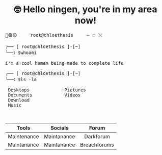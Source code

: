 <center>
 <h1>
  🤓 Hello ningen, you're in my area now!
 </h1>
</center>


<pre>🔴🟢🟡&emsp;&emsp;&emsp;&emsp; root@chloethesis &emsp;&emsp;&emsp;&emsp;—⠀❐⠀⤬</pre>

<pre>
╭── [ root@chloethesis ]-[~]
╰──〉$whoami
 
i'm a cool human being made to complete life

╭── [ root@chloethesis ]-[~]
╰──〉$ls -la

 Desktops             Pictures
 Documents            Videos
 Download
 Music
 
 
</pre>

 | Tools | Socials | Forum
| :---:         |     :---:      |     :---:|   
| Maintenance   | Maintanance    | Darkforum
| Maintanance     | Maintanance  | Breachforums
